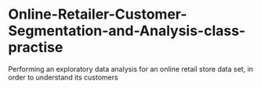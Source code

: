 # Online-Retailer-Customer-Segmentation-and-Analysis-class-practise
Performing an exploratory data analysis for an online retail store data set, in order to understand its customers
